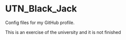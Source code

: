 # UTN_Black_Jack
Config files for my GitHub profile.

This is an exercise of the university and it is not finished
